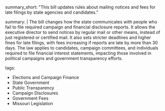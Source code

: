 summary_short: "This bill updates rules about mailing notices and fees for late filings by state agencies and candidates."

summary: |
  The bill changes how the state communicates with people who fail to file required campaign and financial disclosure reports. It allows the executive director to send notices by regular mail or other means, instead of just registered or certified mail. It also sets stricter deadlines and higher fines for late filings, with fees increasing if reports are late by more than 30 days. The law applies to candidates, campaign committees, and individuals required to file financial interest statements, impacting those involved in political campaigns and government transparency efforts.

tags:
  - Elections and Campaign Finance
  - State Government
  - Public Transparency
  - Campaign Disclosures
  - Government Fees
  - Missouri Legislation
